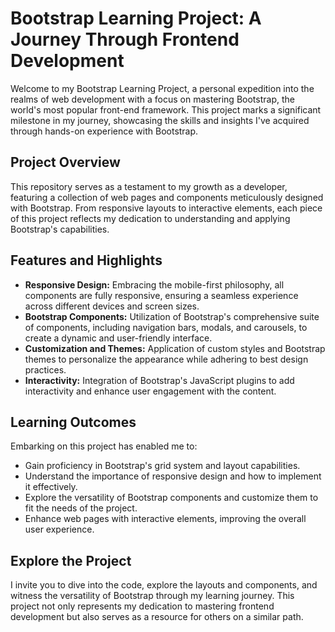 # Bootstrap Learning Project: A Journey Through Frontend Development

Welcome to my Bootstrap Learning Project, a personal expedition into the realms of web development with a focus on mastering Bootstrap, the world's most popular front-end framework. This project marks a significant milestone in my journey, showcasing the skills and insights I've acquired through hands-on experience with Bootstrap.

## Project Overview

This repository serves as a testament to my growth as a developer, featuring a collection of web pages and components meticulously designed with Bootstrap. From responsive layouts to interactive elements, each piece of this project reflects my dedication to understanding and applying Bootstrap's capabilities.

## Features and Highlights

- **Responsive Design:** Embracing the mobile-first philosophy, all components are fully responsive, ensuring a seamless experience across different devices and screen sizes.
- **Bootstrap Components:** Utilization of Bootstrap's comprehensive suite of components, including navigation bars, modals, and carousels, to create a dynamic and user-friendly interface.
- **Customization and Themes:** Application of custom styles and Bootstrap themes to personalize the appearance while adhering to best design practices.
- **Interactivity:** Integration of Bootstrap's JavaScript plugins to add interactivity and enhance user engagement with the content.

## Learning Outcomes

Embarking on this project has enabled me to:

- Gain proficiency in Bootstrap's grid system and layout capabilities.
- Understand the importance of responsive design and how to implement it effectively.
- Explore the versatility of Bootstrap components and customize them to fit the needs of the project.
- Enhance web pages with interactive elements, improving the overall user experience.

## Explore the Project

I invite you to dive into the code, explore the layouts and components, and witness the versatility of Bootstrap through my learning journey. This project not only represents my dedication to mastering frontend development but also serves as a resource for others on a similar path.
